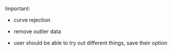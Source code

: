 Important:

- curve rejection
- remove outlier data

- user should be able to try out different things, save their option
